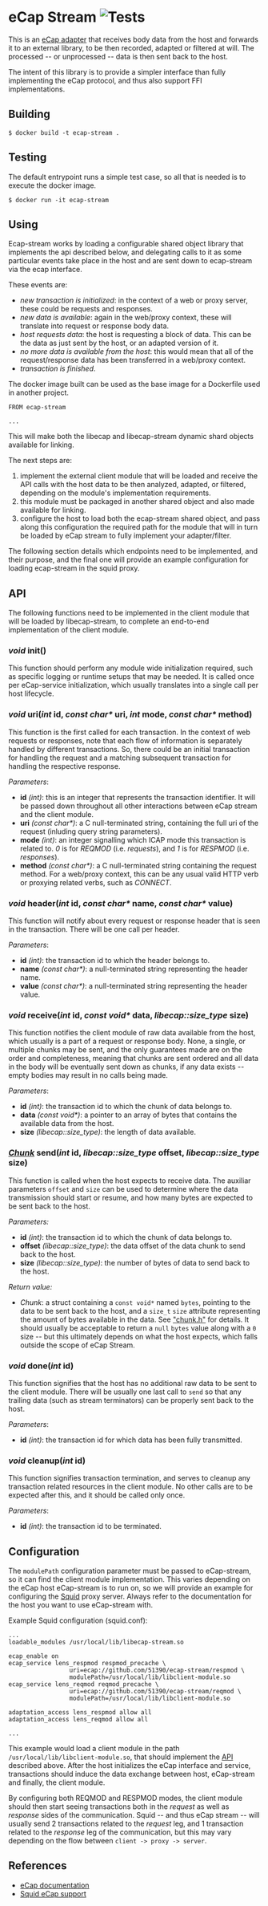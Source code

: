 # eCap Stream ![Tests](https://github.com/51390/ecap-stream/actions/workflows/test.yml/badge.svg)

This is an [eCap adapter](https://www.e-cap.org/) that receives body data from the
host and forwards it to an external library, to be then recorded, adapted or
filtered at will. The processed -- or unprocessed -- data is then sent back to the host.

The intent of this library is to provide a simpler interface than fully implementing
the eCap protocol, and thus also support FFI implementations.

## Building

```
$ docker build -t ecap-stream .
```

## Testing

The default entrypoint runs a simple test case, so all that is needed is to execute the
docker image.

```
$ docker run -it ecap-stream
```

## Using

Ecap-stream works by loading a configurable shared object library
that implements the api described below, and delegating calls to it as some particular
events take place in the host and are sent down to ecap-stream via the
ecap interface.

These events are:
 - _new transaction is initialized_: in the context of a web or proxy server,
 these could be requests and responses.
 - _new data is available_: again in the web/proxy context, these will translate
 into request or response body data.
 - _host requests data_: the host is requesting a block of data. This can be the
 data as just sent by the host, or an adapted version of it. 
 - _no more data is available from the host_: this would mean that all of the
 request/response data has been transferred in a web/proxy context.
 - _transaction is finished_.

The docker image built can be used as the base image for a Dockerfile used in another project.

```
FROM ecap-stream

...
```

This will make both the libecap and libecap-stream dynamic shard objects available for linking.

The next steps are:
  1. implement the external client module that will be loaded and receive the API calls
with the host data to be then analyzed, adapted, or filtered, depending on the module's 
implementation requirements. 
  2. this module must be packaged in another shared object and also made available for linking.
  3. configure the host to load both the ecap-stream shared object, and pass along this configuration the
  required path for the module that will in turn be loaded by eCap stream to fully implement your
  adapter/filter.

The following section details which endpoints need to be implemented, and their purpose, and
the final one will provide an example configuration for loading ecap-stream in the squid proxy.

## API

The following functions need to be implemented in the client module that will be loaded by
libecap-stream, to complete an end-to-end implementation of the client module.

### _void_ init()

This function should perform any module wide initialization required, such as specific logging
or runtime setups that may be needed. It is called once per eCap-service initialization, which
usually translates into a single call per host lifecycle.

### _void_ uri(_int_ id, _const char*_ uri, _int_ mode, _const char*_ method)

This function is the first called for each transaction. In the context of web requests or responses,
note that each flow of information is separately handled by different transactions. So, there could be
an initial transaction for handling the request and a matching subsequent transaction for handling the
respective response.

_Parameters_:
 - **id** _(int)_: this is an integer that represents the transaction identifier. It will be passed down
 throughout all other interactions between eCap stream and the client module.
 - **uri** _(const char*)_: a C null-terminated string, containing the full uri of the request (inluding
 query string parameters).
 - **mode** _(int)_: an integer signalling which ICAP mode this transaction is related to. _0_ is for _REQMOD_
(i.e. _requests_), and _1_ is for _RESPMOD_ (i.e. _responses_).
 - **method** _(const char*)_: a C null-terminated string containing the request method. For a web/proxy context,
this can be any usual valid HTTP verb or proxying related verbs, such as _CONNECT_.

### _void_ header(_int_ id, _const char*_ name, _const char*_ value)

This function will notify about every request or response header that is seen in the transaction.
There will be one call per header.

_Parameters_:
  - **id** _(int)_: the transaction id to which the header belongs to.
  - **name** _(const char*)_: a null-terminated string representing the header name.
  - **value** _(const char*)_: a null-terminated string representing the header value.

### _void_ receive(_int_ id, _const void*_ data, _libecap::size_type_ size)

This function notifies the client module of raw data available from the host, which usually is a part
of a request or response body. None, a single, or multiple chunks may be sent, and the only guarantees made
are on the order and completeness, meaning that chunks are sent ordered and all data in the body will
be eventually sent down as chunks, if any data exists -- empty bodies may result in no calls being made.

_Parameters_:
  - **id** _(int)_: the transaction id to which the chunk of data belongs to.
  - **data** _(const void*)_: a pointer to an array of bytes that contains the available data from the host.
  - **size** _(libecap::size_type)_: the length of data available.

### _[Chunk](https://github.com/51390/ecap-stream/blob/main/src/chunk.h)_ send(_int_ id, _libecap::size_type_ offset, _libecap::size_type_ size)

This function is called when the host expects to receive data. The auxiliar parameters
`offset` and `size` can be used to determine where the data transmission should start or
resume, and how many bytes are expected to be sent back to the host.

_Parameters:_
  - **id** _(int)_: the transaction id to which the chunk of data belongs to.
  - **offset** _(libecap::size_type)_: the data offset of the data chunk to send back to the host.
  - **size** _(libecap::size_type)_: the number of bytes of data to send back to the host.

_Return value:_
  - _Chunk_: a struct containing a `const void*` named `bytes`, pointing to the data to be sent back to the host,
  and a `size_t` `size` attribute representing the amount of bytes available in the data.
  See ["chunk.h"](https://github.com/51390/ecap-stream/blob/main/src/chunk.h) for details.
  It should usually be acceptable to return a `null` `bytes` value along with a `0` size -- but this ultimately
  depends on what the host expects, which falls outside the scope of eCap Stream.

### _void_ done(_int_ id)

This function signifies that the host has no additional raw data to be sent to the client module.
There will be usually one last call to `send` so that any trailing data (such as stream terminators) can
be properly sent back to the host.

_Parameters_:
  - **id** _(int)_: the transaction id for which data has been fully transmitted.

### _void_ cleanup(_int_ id)

This function signifies transaction termination, and serves to cleanup any transaction
related resources in the client module. No other calls are to be expected after this,
and it should be called only once.

_Parameters_:
  - **id** _(int)_: the transaction id to be terminated.

## Configuration

The `modulePath` configuration parameter must be passed to eCap-stream, so it can
find the client module implementation. This varies depending on the eCap host eCap-stream
is to run on, so we will provide an example for configuring the [Squid](http://www.squid-cache.org/)
proxy server. Always refer to the documentation for the host you want to use eCap-stream with.

Example Squid configuration (squid.conf):

```
...
loadable_modules /usr/local/lib/libecap-stream.so

ecap_enable on
ecap_service lens_respmod respmod_precache \
                 uri=ecap://github.com/51390/ecap-stream/respmod \
                 modulePath=/usr/local/lib/libclient-module.so
ecap_service lens_reqmod reqmod_precache \
                 uri=ecap://github.com/51390/ecap-stream/reqmod \
                 modulePath=/usr/local/lib/libclient-module.so

adaptation_access lens_respmod allow all
adaptation_access lens_reqmod allow all

...
```

This example would load a client module in the path `/usr/local/lib/libclient-module.so`,
that should implement the [API](#API) described above. After the host initializes the eCap
interface and service, transactions should induce the data exchange between host, eCap-stream
and finally, the client module.

By configuring both REQMOD and RESPMOD modes, the client module should then start seeing transactions
both in the _request_ as well as _response_ sides of the communication. Squid -- and thus eCap stream --
will usually send 2 transactions related to the _request_ leg, and 1 transaction related to the _response_
leg of the communication, but this may vary depending on the flow between `client -> proxy -> server`.

## References

 - [eCap documentation](https://www.e-cap.org/docs/)
 - [Squid eCap support](https://wiki.squid-cache.org/Features/eCAP)
